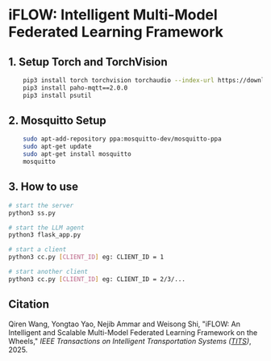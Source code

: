 # iFLOW: Intelligent Multi-Model Federated Learning Framework
## 1. Setup Torch and TorchVision
```bash
    pip3 install torch torchvision torchaudio --index-url https://download.pytorch.org/whl/cpu
    pip3 install paho-mqtt==2.0.0
    pip3 install psutil
```

## 2. Mosquitto Setup
```bash
    sudo apt-add-repository ppa:mosquitto-dev/mosquitto-ppa
    sudo apt-get update
    sudo apt-get install mosquitto
    mosquitto
```
## 3. How to use
```bash
# start the server
python3 ss.py

# start the LLM agent
python3 flask_app.py

# start a client
python3 cc.py [CLIENT_ID] eg: CLIENT_ID = 1

# start another client
python3 cc.py [CLIENT_ID] eg: CLIENT_ID = 2/3/...
```
## Citation
Qiren Wang, Yongtao Yao, Nejib Ammar and Weisong Shi, "iFLOW: An Intelligent and Scalable Multi-Model Federated Learning Framework on the Wheels," *IEEE Transactions on Intelligent Transportation Systems ([TITS](https://ieee-itss.org/pub/t-its/))*, 2025. 
